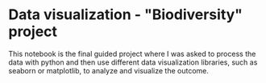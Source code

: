 # Data visualization - "Biodiversity" project

This notebook is the final guided project where I was asked to process the data with python and then use different data visualization libraries, such as seaborn or matplotlib, to analyze and visualize the outcome. 
